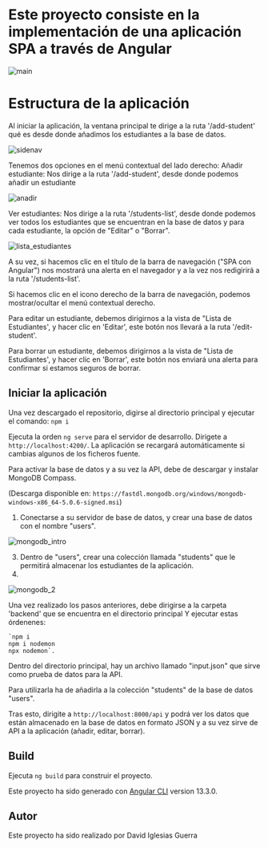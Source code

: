 # Este proyecto consiste en la implementación de una aplicación SPA a través de Angular

![main](https://user-images.githubusercontent.com/58311234/163860823-81f2e3f9-5a58-4abe-8b6c-6d25c0e49fb6.PNG)

# Estructura de la aplicación

Al iniciar la aplicación, la ventana principal  te dirige a la ruta '/add-student' qué es desde donde añadimos los estudiantes a la base de datos.

![sidenav](https://user-images.githubusercontent.com/58311234/163860862-afacb4fc-7f46-414c-92e1-8e02fdcbf93e.PNG)

Tenemos dos opciones en el menú contextual del lado derecho:
   Añadir estudiante: Nos dirige a la ruta '/add-student', desde donde podemos añadir un estudiante
   
   ![anadir](https://user-images.githubusercontent.com/58311234/163861069-4e4565e3-9161-4aab-a612-0ed2157549a0.PNG)

   Ver estudiantes: Nos dirige a la ruta '/students-list', desde donde podemos ver todos los estudiantes que se encuentran en la base de datos y para cada estudiante, la opción de "Editar" o "Borrar".
   
   ![lista_estudiantes](https://user-images.githubusercontent.com/58311234/163861076-50368b39-a5d9-4e23-b0ed-ebd68dd24089.PNG)

A su vez, si hacemos clic en el título de la barra de navegación ("SPA con Angular") nos mostrará una alerta en el navegador y a la vez nos redigirirá a la ruta '/students-list'.

Si hacemos clic en el icono derecho de la barra de navegación, podemos mostrar/ocultar el menú contextual derecho.

Para editar un estudiante, debemos dirigirnos a la vista de "Lista de Estudiantes', y hacer clic en 'Editar', este botón nos llevará a la ruta '/edit-student'.

Para borrar un estudiante, debemos dirigirnos a la vista de "Lista de Estudiantes', y hacer clic en 'Borrar', este botón nos enviará una alerta para confirmar si estamos seguros de borrar.


## Iniciar la aplicación

Una vez descargado el repositorio, digirse al directorio principal y ejecutar el comando:  `npm i` 

Ejecuta la orden `ng serve` para el servidor de desarrollo. Dirigete a `http://localhost:4200/`. La aplicación se recargará automáticamente si cambias algunos de los ficheros fuente.

Para activar la base de datos y a su vez la API, debe de descargar y instalar MongoDB Compass.

(Descarga disponible en: `https://fastdl.mongodb.org/windows/mongodb-windows-x86_64-5.0.6-signed.msi`)

1. Conectarse a su servidor de base de datos, y crear una base de datos con el nombre "users".

![mongodb_intro](https://user-images.githubusercontent.com/58311234/163861155-3b5a8a73-fcbf-4ae3-85ef-6f525143c0e2.PNG)

3. Dentro de "users", crear una colección llamada "students" que le permitirá almacenar los estudiantes de la aplicación.
4. 
![mongodb_2](https://user-images.githubusercontent.com/58311234/163861184-fc56f4d4-701d-4d6e-9bcc-5a3e1a3e9b82.PNG)

Una vez realizado los pasos anteriores, debe dirigirse a la carpeta 'backend' que se encuentra en el directorio principal
Y ejecutar estas órdenenes:

    `npm i
    npm i nodemon
    npx nodemon`.

Dentro del directorio principal, hay un archivo llamado "input.json" que sirve como prueba de datos para la API.

Para utilizarla ha de añadirla a la colección "students" de la base de datos "users".

Tras esto, dirigite a  `http://localhost:8000/api` y podrá ver los datos que están almacenado en la base de datos en formato JSON y a su vez sirve de API a la aplicación (añadir, editar, borrar).

## Build

Ejecuta `ng build` para construir el proyecto.

Este proyecto ha sido generado con [Angular CLI](https://github.com/angular/angular-cli) version 13.3.0.

## Autor

Este proyecto ha sido realizado por David Iglesias Guerra
